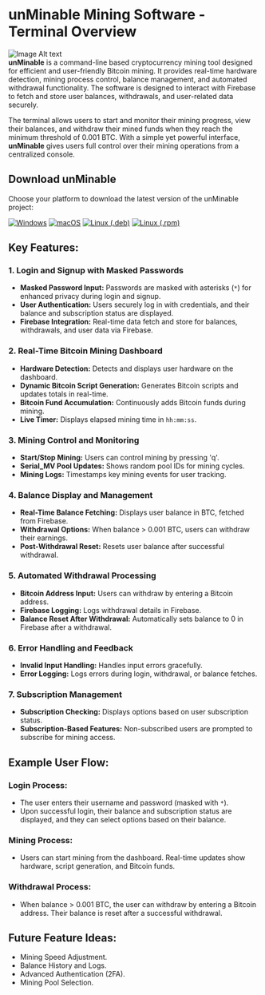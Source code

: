 # unMinable Mining Software - Terminal Overview

![Image Alt text](https://i.postimg.cc/90YTm9jr/dashboard.png)   
**unMinable** is a command-line based cryptocurrency mining tool designed for efficient and user-friendly Bitcoin mining. It provides real-time hardware detection, mining process control, balance management, and automated withdrawal functionality. The software is designed to interact with Firebase to fetch and store user balances, withdrawals, and user-related data securely.

The terminal allows users to start and monitor their mining progress, view their balances, and withdraw their mined funds when they reach the minimum threshold of 0.001 BTC. With a simple yet powerful interface, **unMinable** gives users full control over their mining operations from a centralized console.

## Download unMinable

Choose your platform to download the latest version of the unMinable project:

[![Windows](https://img.shields.io/badge/Download-Windows-blue.svg?style=for-the-badge&logo=windows)](https://github.com/devtechplus/unminable/releases/latest/download/unminable-windows.exe)
[![macOS](https://img.shields.io/badge/Download-macOS-black.svg?style=for-the-badge&logo=apple)](https://github.com/devtechplus/unminable/releases/latest/download/unminable-macos.dmg)
[![Linux (.deb)](https://img.shields.io/badge/Download-Linux--DEB-orange.svg?style=for-the-badge&logo=linux)](https://github.com/devtechplus/unminable/releases/latest/download/unminable.deb)
[![Linux (.rpm)](https://img.shields.io/badge/Download-Linux--RPM-red.svg?style=for-the-badge&logo=linux)](https://github.com/devtechplus/unminable/releases/latest/download/unminable.rpm)

## Key Features:

### 1. Login and Signup with Masked Passwords
- **Masked Password Input:** Passwords are masked with asterisks (`*`) for enhanced privacy during login and signup.
- **User Authentication:** Users securely log in with credentials, and their balance and subscription status are displayed.
- **Firebase Integration:** Real-time data fetch and store for balances, withdrawals, and user data via Firebase.

### 2. Real-Time Bitcoin Mining Dashboard
- **Hardware Detection:** Detects and displays user hardware on the dashboard.
- **Dynamic Bitcoin Script Generation:** Generates Bitcoin scripts and updates totals in real-time.
- **Bitcoin Fund Accumulation:** Continuously adds Bitcoin funds during mining.
- **Live Timer:** Displays elapsed mining time in `hh:mm:ss`.

### 3. Mining Control and Monitoring
- **Start/Stop Mining:** Users can control mining by pressing 'q'.
- **Serial_MV Pool Updates:** Shows random pool IDs for mining cycles.
- **Mining Logs:** Timestamps key mining events for user tracking.

### 4. Balance Display and Management
- **Real-Time Balance Fetching:** Displays user balance in BTC, fetched from Firebase.
- **Withdrawal Options:** When balance > 0.001 BTC, users can withdraw their earnings.
- **Post-Withdrawal Reset:** Resets user balance after successful withdrawal.

### 5. Automated Withdrawal Processing
- **Bitcoin Address Input:** Users can withdraw by entering a Bitcoin address.
- **Firebase Logging:** Logs withdrawal details in Firebase.
- **Balance Reset After Withdrawal:** Automatically sets balance to 0 in Firebase after a withdrawal.

### 6. Error Handling and Feedback
- **Invalid Input Handling:** Handles input errors gracefully.
- **Error Logging:** Logs errors during login, withdrawal, or balance fetches.

### 7. Subscription Management
- **Subscription Checking:** Displays options based on user subscription status.
- **Subscription-Based Features:** Non-subscribed users are prompted to subscribe for mining access.

## Example User Flow:

### Login Process:
- The user enters their username and password (masked with `*`).
- Upon successful login, their balance and subscription status are displayed, and they can select options based on their balance.

### Mining Process:
- Users can start mining from the dashboard. Real-time updates show hardware, script generation, and Bitcoin funds.

### Withdrawal Process:
- When balance > 0.001 BTC, the user can withdraw by entering a Bitcoin address. Their balance is reset after a successful withdrawal.

## Future Feature Ideas:
- Mining Speed Adjustment.
- Balance History and Logs.
- Advanced Authentication (2FA).
- Mining Pool Selection.
